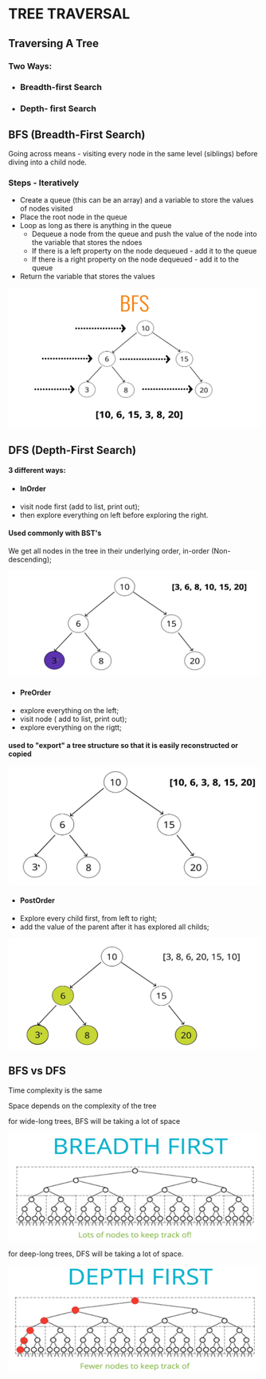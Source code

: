 # TREE TRAVERSAL

## Traversing A Tree

### Two Ways:
- ### Breadth-first Search
- ### Depth- first Search

##  BFS (Breadth-First Search)
Going across
means - visiting every node in the same level (siblings) before diving into a child node.

### Steps - Iteratively
- Create a queue (this can be an array) and a variable to store the values of nodes visited
- Place the root node in the queue
- Loop as long as there is anything in the queue
    - Dequeue a node from the queue and push the value of the node into the variable that stores the ndoes
    - If there is a left property on the node dequeued - add it to the queue
    - If there is a right property on the node dequeued - add it to the queue
- Return the variable that stores the values

![BFS](./Breadth-first-search-scrn.PNG)



## DFS (Depth-First Search)

#### 3 different ways:

- #### InOrder
- visit node first (add to list, print out);
- then explore everything on left before exploring the right.

#### Used commonly with BST's
We get all nodes in the tree in their underlying order, in-order (Non-descending);

![BFS-InOrder](./inOrder.PNG)



- #### PreOrder
- explore everything on the left;
- visit node ( add to list, print out);
- explore everything on the rigtt;

#### used to "export" a tree structure so that it is easily reconstructed or copied

![BFS-PreOrder](./preOrder.PNG)



- #### PostOrder
- Explore every child first, from left to right;
- add the value of the parent after it has explored all childs;

![BFS-PreOrder](./postOrder.PNG)



## BFS vs DFS 

Time complexity is the same

Space depends on the complexity of the tree

for wide-long trees, BFS will be taking a lot of space

![BFS-space](./breadth-first.PNG)


for deep-long trees, DFS will be taking a lot of space.

![DFS-space](./depth-first.PNG)


